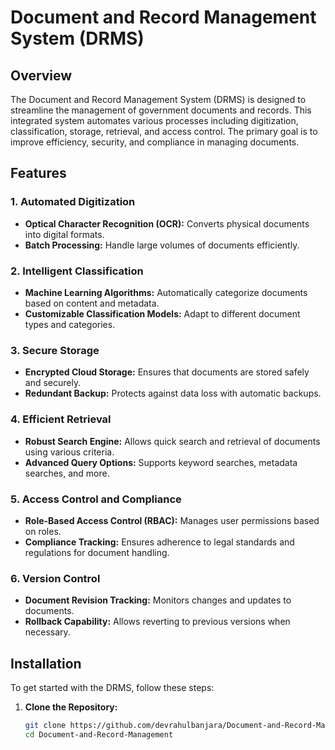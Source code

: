 # Document and Record Management System (DRMS)

## Overview

The Document and Record Management System (DRMS) is designed to streamline the management of government documents and records. This integrated system automates various processes including digitization, classification, storage, retrieval, and access control. The primary goal is to improve efficiency, security, and compliance in managing documents.

## Features

### 1. Automated Digitization
- **Optical Character Recognition (OCR):** Converts physical documents into digital formats.
- **Batch Processing:** Handle large volumes of documents efficiently.

### 2. Intelligent Classification
- **Machine Learning Algorithms:** Automatically categorize documents based on content and metadata.
- **Customizable Classification Models:** Adapt to different document types and categories.

### 3. Secure Storage
- **Encrypted Cloud Storage:** Ensures that documents are stored safely and securely.
- **Redundant Backup:** Protects against data loss with automatic backups.

### 4. Efficient Retrieval
- **Robust Search Engine:** Allows quick search and retrieval of documents using various criteria.
- **Advanced Query Options:** Supports keyword searches, metadata searches, and more.

### 5. Access Control and Compliance
- **Role-Based Access Control (RBAC):** Manages user permissions based on roles.
- **Compliance Tracking:** Ensures adherence to legal standards and regulations for document handling.

### 6. Version Control
- **Document Revision Tracking:** Monitors changes and updates to documents.
- **Rollback Capability:** Allows reverting to previous versions when necessary.

## Installation

To get started with the DRMS, follow these steps:

1. **Clone the Repository:**
   ```bash
   git clone https://github.com/devrahulbanjara/Document-and-Record-Management.git
   cd Document-and-Record-Management
